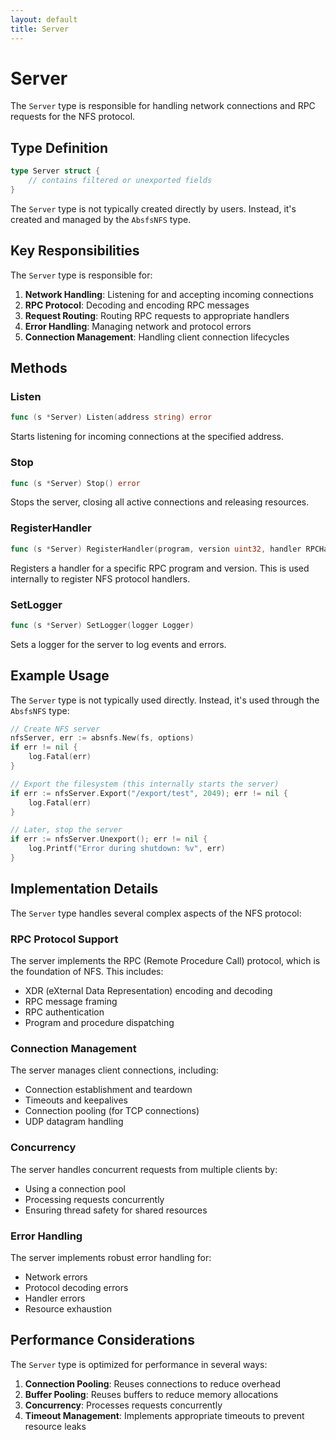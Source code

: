 ```yaml
---
layout: default
title: Server
---
```


# Server

The `Server` type is responsible for handling network connections and RPC requests for the NFS protocol.

## Type Definition

```go
type Server struct {
    // contains filtered or unexported fields
}
```

The `Server` type is not typically created directly by users. Instead, it's created and managed by the `AbsfsNFS` type.

## Key Responsibilities

The `Server` type is responsible for:

1. **Network Handling**: Listening for and accepting incoming connections
2. **RPC Protocol**: Decoding and encoding RPC messages
3. **Request Routing**: Routing RPC requests to appropriate handlers
4. **Error Handling**: Managing network and protocol errors
5. **Connection Management**: Handling client connection lifecycles

## Methods

### Listen

```go
func (s *Server) Listen(address string) error
```

Starts listening for incoming connections at the specified address.

### Stop

```go
func (s *Server) Stop() error
```

Stops the server, closing all active connections and releasing resources.

### RegisterHandler

```go
func (s *Server) RegisterHandler(program, version uint32, handler RPCHandler) error
```

Registers a handler for a specific RPC program and version. This is used internally to register NFS protocol handlers.

### SetLogger

```go
func (s *Server) SetLogger(logger Logger) 
```

Sets a logger for the server to log events and errors.

## Example Usage

The `Server` type is not typically used directly. Instead, it's used through the `AbsfsNFS` type:

```go
// Create NFS server
nfsServer, err := absnfs.New(fs, options)
if err != nil {
    log.Fatal(err)
}

// Export the filesystem (this internally starts the server)
if err := nfsServer.Export("/export/test", 2049); err != nil {
    log.Fatal(err)
}

// Later, stop the server
if err := nfsServer.Unexport(); err != nil {
    log.Printf("Error during shutdown: %v", err)
}
```

## Implementation Details

The `Server` type handles several complex aspects of the NFS protocol:

### RPC Protocol Support

The server implements the RPC (Remote Procedure Call) protocol, which is the foundation of NFS. This includes:

- XDR (eXternal Data Representation) encoding and decoding
- RPC message framing
- RPC authentication
- Program and procedure dispatching

### Connection Management

The server manages client connections, including:

- Connection establishment and teardown
- Timeouts and keepalives
- Connection pooling (for TCP connections)
- UDP datagram handling

### Concurrency

The server handles concurrent requests from multiple clients by:

- Using a connection pool
- Processing requests concurrently
- Ensuring thread safety for shared resources

### Error Handling

The server implements robust error handling for:

- Network errors
- Protocol decoding errors
- Handler errors
- Resource exhaustion

## Performance Considerations

The `Server` type is optimized for performance in several ways:

1. **Connection Pooling**: Reuses connections to reduce overhead
2. **Buffer Pooling**: Reuses buffers to reduce memory allocations
3. **Concurrency**: Processes requests concurrently
4. **Timeout Management**: Implements appropriate timeouts to prevent resource leaks